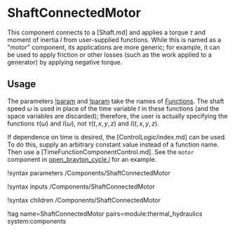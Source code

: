 # ShaftConnectedMotor

This component connects to a [Shaft.md] and applies a torque $\tau$ and moment
of inertia $I$ from user-supplied functions. While this is named as a "motor"
component, its applications are more generic; for example, it can be used to
apply friction or other losses (such as the work applied to a generator) by
applying negative torque.

## Usage

The parameters [!param](/Components/ShaftConnectedMotor/torque) and
[!param](/Components/ShaftConnectedMotor/inertia) take the names of
[Functions](Functions/index.md). The shaft speed $\omega$ is used in place of
the time variable $t$ in these functions (and the space variables are
discarded); therefore, the user is actually specifying the functions
$\tau(\omega)$ and $I(\omega)$, not $\tau(t,x,y,z)$ and $I(t,x,y,z)$.

If dependence on time is desired, the [ControlLogic/index.md] can be used. To
do this, supply an arbitrary constant value instead of a function name. Then
use a [TimeFunctionComponentControl.md]. See the `motor` component in
[open_brayton_cycle.i](test/tests/problems/brayton_cycle/open_brayton_cycle.i)
for an example.

!syntax parameters /Components/ShaftConnectedMotor

!syntax inputs /Components/ShaftConnectedMotor

!syntax children /Components/ShaftConnectedMotor

!tag name=ShaftConnectedMotor pairs=module:thermal_hydraulics system:components
